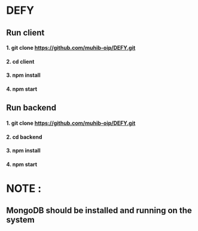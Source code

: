 # DEFY

## Run client

#### 1. git clone https://github.com/muhib-oip/DEFY.git 
#### 2. cd client
#### 3. npm install
#### 4. npm start


## Run backend

#### 1. git clone https://github.com/muhib-oip/DEFY.git 
#### 2. cd backend
#### 3. npm install
#### 4. npm start

# NOTE : 

## MongoDB should be installed and running on the system
